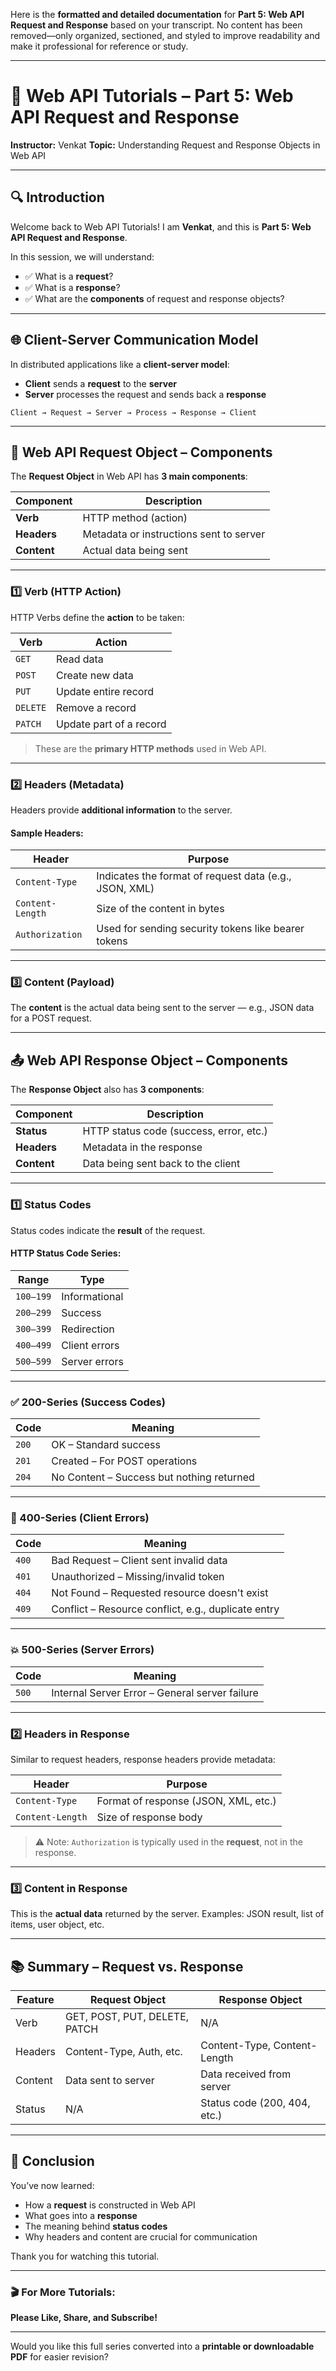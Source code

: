 Here is the **formatted and detailed documentation** for **Part 5: Web API Request and Response** based on your transcript. No content has been removed—only organized, sectioned, and styled to improve readability and make it professional for reference or study.

---

# 📘 Web API Tutorials – Part 5: Web API Request and Response

**Instructor:** Venkat
**Topic:** Understanding Request and Response Objects in Web API

---

## 🔍 Introduction

Welcome back to Web API Tutorials!
I am **Venkat**, and this is **Part 5: Web API Request and Response**.

In this session, we will understand:

* ✅ What is a **request**?
* ✅ What is a **response**?
* ✅ What are the **components** of request and response objects?

---

## 🌐 Client-Server Communication Model

In distributed applications like a **client-server model**:

* **Client** sends a **request** to the **server**
* **Server** processes the request and sends back a **response**

```text
Client → Request → Server → Process → Response → Client
```

---

## 📨 Web API Request Object – Components

The **Request Object** in Web API has **3 main components**:

| Component   | Description                             |
| ----------- | --------------------------------------- |
| **Verb**    | HTTP method (action)                    |
| **Headers** | Metadata or instructions sent to server |
| **Content** | Actual data being sent                  |

---

### 1️⃣ Verb (HTTP Action)

HTTP Verbs define the **action** to be taken:

| Verb     | Action                  |
| -------- | ----------------------- |
| `GET`    | Read data               |
| `POST`   | Create new data         |
| `PUT`    | Update entire record    |
| `DELETE` | Remove a record         |
| `PATCH`  | Update part of a record |

> These are the **primary HTTP methods** used in Web API.

---

### 2️⃣ Headers (Metadata)

Headers provide **additional information** to the server.

#### Sample Headers:

| Header           | Purpose                                                |
| ---------------- | ------------------------------------------------------ |
| `Content-Type`   | Indicates the format of request data (e.g., JSON, XML) |
| `Content-Length` | Size of the content in bytes                           |
| `Authorization`  | Used for sending security tokens like bearer tokens    |

---

### 3️⃣ Content (Payload)

The **content** is the actual data being sent to the server — e.g., JSON data for a POST request.

---

## 📤 Web API Response Object – Components

The **Response Object** also has **3 components**:

| Component   | Description                             |
| ----------- | --------------------------------------- |
| **Status**  | HTTP status code (success, error, etc.) |
| **Headers** | Metadata in the response                |
| **Content** | Data being sent back to the client      |

---

### 1️⃣ Status Codes

Status codes indicate the **result** of the request.

#### HTTP Status Code Series:

| Range     | Type          |
| --------- | ------------- |
| `100–199` | Informational |
| `200–299` | Success       |
| `300–399` | Redirection   |
| `400–499` | Client errors |
| `500–599` | Server errors |

---

### ✅ 200-Series (Success Codes)

| Code  | Meaning                                   |
| ----- | ----------------------------------------- |
| `200` | OK – Standard success                     |
| `201` | Created – For POST operations             |
| `204` | No Content – Success but nothing returned |

---

### 🚫 400-Series (Client Errors)

| Code  | Meaning                                             |
| ----- | --------------------------------------------------- |
| `400` | Bad Request – Client sent invalid data              |
| `401` | Unauthorized – Missing/invalid token                |
| `404` | Not Found – Requested resource doesn't exist        |
| `409` | Conflict – Resource conflict, e.g., duplicate entry |

---

### 💥 500-Series (Server Errors)

| Code  | Meaning                                        |
| ----- | ---------------------------------------------- |
| `500` | Internal Server Error – General server failure |

---

### 2️⃣ Headers in Response

Similar to request headers, response headers provide metadata:

| Header           | Purpose                              |
| ---------------- | ------------------------------------ |
| `Content-Type`   | Format of response (JSON, XML, etc.) |
| `Content-Length` | Size of response body                |

> ⚠️ Note: `Authorization` is typically used in the **request**, not in the response.

---

### 3️⃣ Content in Response

This is the **actual data** returned by the server.
Examples: JSON result, list of items, user object, etc.

---

## 📚 Summary – Request vs. Response

| Feature | Request Object                | Response Object              |
| ------- | ----------------------------- | ---------------------------- |
| Verb    | GET, POST, PUT, DELETE, PATCH | N/A                          |
| Headers | Content-Type, Auth, etc.      | Content-Type, Content-Length |
| Content | Data sent to server           | Data received from server    |
| Status  | N/A                           | Status code (200, 404, etc.) |

---

## 🙏 Conclusion

You’ve now learned:

* How a **request** is constructed in Web API
* What goes into a **response**
* The meaning behind **status codes**
* Why headers and content are crucial for communication

Thank you for watching this tutorial.

---

### 🎬 For More Tutorials:

**Please Like, Share, and Subscribe!**

---

Would you like this full series converted into a **printable or downloadable PDF** for easier revision?
